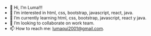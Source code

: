 - 👋 Hi, I’m Luma!!!
- 👀 I’m interested in html, css, bootstrap, javascript, react, java.
- 🌱 I’m currently learning  html, css, bootstrap, javascript, react y java.
- 💞️ I’m looking to collaborate on work team.
- 📫 How to reach me: lumaqui2001@gmail.com.

<!---
Luma2001/Luma2001 is a ✨ special ✨ repository because its `README.md` (this file) appears on your GitHub profile.
You can click the Preview link to take a look at your changes.
--->
